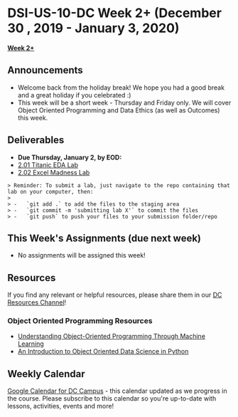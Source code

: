 # DSI-US-10-DC Week 2+ (December 30 , 2019 - January 3, 2020)
**[Week 2+](https://git.generalassemb.ly/DSI-US-10/course-info#week-2-december-30---january-3)**

## Announcements
-  Welcome back from the holiday break! We hope you had a good break and a great holiday if you celebrated :)
- This week will be a short week - Thursday and Friday only. We will cover Object Oriented Programming and Data Ethics (as well as Outcomes) this week.

## Deliverables

-   **Due Thursday, January 2, by EOD:**
  -   [2.01 Titanic EDA Lab](https://git.generalassemb.ly/DSI-US-10/2.01-lab-pandas-titanic)
  -   [2.02 Excel Madness Lab](https://git.generalassemb.ly/DSI-US-10/2.02-lab-excel-madness)


    > Reminder: To submit a lab, just navigate to the repo containing that lab on your computer, then:
    >
    > -   `git add .` to add the files to the staging area
    > -   `git commit -m 'submitting lab X'` to commit the files
    > -   `git push` to push your files to your submission folder/repo

## This Week's Assignments (due next week)

- No assignments will be assigned this week!


## Resources

If you find any relevant or helpful resources, please share them in our [DC Resources Channel](https://app.slack.com/client/T0351JZQ0/CQME38U82)!

### Object Oriented Programming Resources
- [Understanding Object-Oriented Programming Through Machine Learning](https://dziganto.github.io/classes/data%20science/linear%20regression/machine%20learning/object-oriented%20programming/python/Understanding-Object-Oriented-Programming-Through-Machine-Learning/)
- [An Introduction to Object Oriented Data Science in Python](https://opendatascience.com/an-introduction-to-object-oriented-data-science-in-python/)


## Weekly Calendar
[Google Calendar for DC Campus](https://calendar.google.com/calendar?cid=Z2VuZXJhbGFzc2VtYi5seV9jbGFzc3Jvb21jNjIzY2NhNkBncm91cC5jYWxlbmRhci5nb29nbGUuY29t) - this calendar updated as we progress in the course. Please subscribe to this calendar so you're up-to-date with lessons, activities, events and more!
